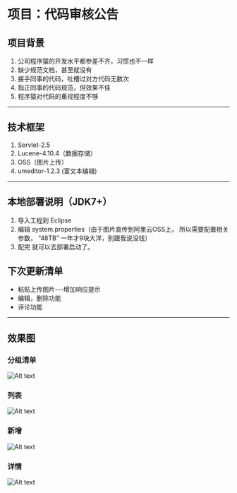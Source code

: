 # 项目：代码审核公告

## 项目背景
1. 公司程序猿的开发水平都参差不齐，习惯也不一样
2. 缺少规范文档，甚至就没有
3. 接手同事的代码，吐槽过对方代码无数次
4. 指正同事的代码规范，但效果不佳
5. 程序猿对代码的重视程度不够

---

## 技术框架
1. Servlet-2.5
2. Lucene-4.10.4（数据存储）
3. OSS（图片上传）
4. umeditor-1.2.3 (富文本编辑)

---

## 本地部署说明（JDK7+）
1. 导入工程到 Eclipse
2. 编辑 system.properties（由于图片直传到阿里云OSS上， 所以需要配置相关参数， “48TB” 一年才9块大洋，别跟我说没钱）
3. 配完 就可以去部署启动了。


## 下次更新清单
- 粘贴上传图片---增加响应提示
- 编辑，删除功能
- 评论功能

---
## 效果图
### 分组清单
![Alt text](http://choudoufu-hd2.oss-cn-shanghai.aliyuncs.com/codereview/20170320/72131489951313024.png "首页分组")

### 列表
![Alt text](http://choudoufu-hd2.oss-cn-shanghai.aliyuncs.com/codereview/20170320/57211489951570542.png "列表")

### 新增
![Alt text](http://choudoufu-hd2.oss-cn-shanghai.aliyuncs.com/codereview/20170320/94261489951816664.png "新增")

### 详情
![Alt text](http://choudoufu-hd2.oss-cn-shanghai.aliyuncs.com/codereview/20170320/87841489951979008.png "详情")
 
